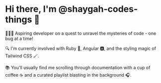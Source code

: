 # Hi there, I'm @shaygah-codes-things 👋

👩🏻‍💻 Aspiring developer on a quest to unravel the mysteries of code - one bug at a time!

🔍 I'm currently involved with Ruby 💎, Angular 🅰️, and the styling magic of Tailwind CSS 🪄.

📚 You'll usually find me scrolling through documentation with a cup of coffee ☕ and a curated playlist blasting in the background 🎧.


